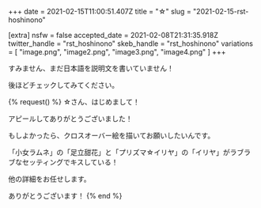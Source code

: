 +++
date = 2021-02-15T11:00:51.407Z
title = "☆"
slug = "2021-02-15-rst-hoshinono"

[extra]
nsfw = false
accepted_date = 2021-02-08T21:31:35.918Z
twitter_handle = "rst_hoshinono"
skeb_handle = "rst_hoshinono"
variations = [
  "image.png",
  "image2.png",
  "image3.png",
  "image4.png"
]
+++

すみません、まだ日本語を説明文を書いていません！

後ほどチェックしてみてください。

{% request() %}
☆さん、はじめまして！

アピールしてありがとうございました！

もしよかったら、クロスオーバー絵を描いてお願いしたいんです。

「小女ラムネ」の「足立甜花」と「プリズマ☆イリヤ」の「イリヤ」がラブラブなセッティングでキスしている！

他の詳細をお任せします。

ありがとうございます！
{% end %}
